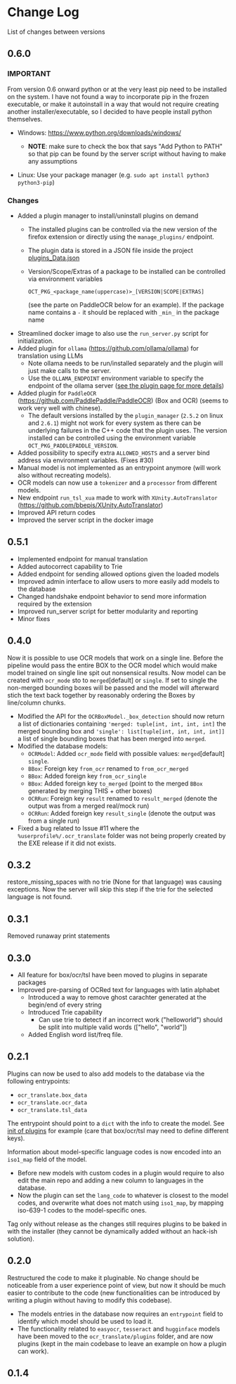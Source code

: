 # Change Log

List of changes between versions

## 0.6.0

### IMPORTANT

From version 0.6 onward python or at the very least pip need to be installed on the system.
I have not found a way to incorporate pip in the frozen executable, or make it autoinstall in a way that would not require creating another installer/executable, so I decided to have people install python themselves.

- Windows: https://www.python.org/downloads/windows/
  - **NOTE**: make sure to check the box that says "Add Python to PATH" so that pip can be found by the server script without having to make any assumptions

- Linux: Use your package manager (e.g. `sudo apt install python3 python3-pip`)

### Changes

- Added a plugin manager to install/uninstall plugins on demand
  - The installed plugins can be controlled via the new version of the firefox extension or directly using the
    `manage_plugins/` endpoint.
  - The plugin data is stored in a JSON file inside the project [plugins_Data.json](blob/v0.6.0/ocr_translate/plugins_data.json)
  - Version/Scope/Extras of a package to be installed can be controlled via environment variables

        OCT_PKG_<package_name(uppercase)>_[VERSION|SCOPE|EXTRAS]

    (see the parte on PaddleOCR below for an example).
    If the package name contains a `-` it should be replaced with `_min_` in the package name
- Streamlined docker image to also use the `run_server.py` script for initialization.
- Added plugin for `ollama` (https://github.com/ollama/ollama) for translation using LLMs
  - Note ollama needs to be run/installed separately and the plugin will just make calls to the server.
  - Use the `OLLAMA_ENDPOINT` environment variable to specify the endpoint of the ollama server
    ([see the plugin page for more details](https://github.com/Crivella/ocr_translate-ollama))
- Added plugin for `PaddleOCR` (https://github.com/PaddlePaddle/PaddleOCR) (Box and OCR) (seems to work very well
  with chinese).
  - The default versions installed by the `plugin_manager` (`2.5.2` on linux and `2.6.1`) might not work for every
    system as there can be underlying failures in the C++ code that the plugin uses.
    The version installed can be controlled using the environment variable `OCT_PKG_PADDLEPADDLE_VERSION`.
- Added possibility to specify extra `ALLOWED_HOSTS` and a server bind address via environment variables. (Fixes #30)
- Manual model is not implemented as an entrypoint anymore (will work also without recreating models).
- OCR models can now use a `tokenizer` and a `processor` from different models.
- New endpoint `run_tsl_xua` made to work with `XUnity.AutoTranslator` (https://github.com/bbepis/XUnity.AutoTranslator)
- Improved API return codes
- Improved the server script in the docker image

## 0.5.1

- Implemented endpoint for manual translation
- Added autocorrect capability to Trie
- Added endpoint for sending allowed options given the loaded models
- Improved admin interface to allow users to more easily add models to the database
- Changed handshake endpoint behavior to send more information required by the extension
- Improved run_server script for better modularity and reporting
- Minor fixes

## 0.4.0

Now it is possible to use OCR models that work on a single line.
Before the pipeline would pass the entire BOX to the OCR model which would make model trained on single line spit out nonsensical results.
Now model can be created with `ocr_mode` sto to `merged`[default] or `single`.
If set to single the non-merged bounding boxes will be passed and the model will afterward stich the text back together by reasonably ordering the Boxes by line/column chunks.

- Modified the API for the `OCRBoxModel._box_detection` should now return a list of dictionaries containing `'merged: tuple[int, int, int, int]` the merged bounding box and `'single': list[tuple[int, int, int, int]]` a list of single bounding boxes that has been merged into `merged`.
- Modified the database models:
  - `OCRModel`: Added `ocr_mode` field with possible values: `merged`[default] `single`.
  - `BBox`: Foreign key `from_ocr` renamed to `from_ocr_merged`
  - `BBox`: Added foreign key `from_ocr_single`
  - `BBox`: Added foreign key `to_merged` (point to the merged `BBox` generated by merging THIS + other boxes)
  - `OCRRun`: Foreign key `result` renamed to `result_merged` (denote the output was from a merged real/mock run)
  - `OCRRun`: Added foreign key `result_single` (denote the output was from a single run)
- Fixed a bug related to Issue #11 where the `%userprofile%/.ocr_translate` folder was not being properly created by the EXE release if it did not exists.

## 0.3.2

restore_missing_spaces with no trie (None for that language) was causing exceptions.
Now the server will skip this step if the trie for the selected language is not found.

## 0.3.1

Removed runaway print statements

## 0.3.0

- All feature for box/ocr/tsl have been moved to plugins in separate packages
- Improved pre-parsing of OCRed text for languages with latin alphabet
  - Introduced a way to remove ghost carachter generated at the begin/end of every string
  - Introduced Trie capability
    - Can use trie to detect if an incorrect work ("helloworld") should be split into multiple valid words (["hello", "world"])
  - Added English word list/freq file.

## 0.2.1

Plugins can now be used to also add models to the database via the following entrypoints:

- `ocr_translate.box_data`
- `ocr_translate.ocr_data`
- `ocr_translate.tsl_data`

The entrypoint should point to a `dict` with the info to create the model.
See [init of plugins](ocr_translate/plugins/__init__.py) for example (care that box/ocr/tsl may need to define different keys).

Information about model-specific language codes is now encoded into an `iso1_map` field of the model.

- Before new models with custom codes in a plugin would require to also edit the main repo and adding a new column to languages in the database.
- Now the plugin can set the `lang_code` to whatever is closest to the model codes, and overwrite what does not match using `iso1_map`, by mapping iso-639-1 codes to the model-specific ones.

Tag only without release as the changes still requires plugins to be baked in with the installer (they cannot be dynamically added without an hack-ish solution).

## 0.2.0

Restructured the code to make it pluginable.
No change should be noticeable from a user experience point of view, but now it should be much easier to contribute to the code (new functionalities can be introduced by writing a plugin without having to modify this codebase).

- The models entries in the database now requires an `entrypoint` field to identify which model should be used to load it.
- The functionality related to `easyocr`, `tesseract` and `hugginface` models have been moved to the `ocr_translate/plugins` folder, and are now plugins (kept in the main codebase to leave an example on how a plugin can work).

## 0.1.4
